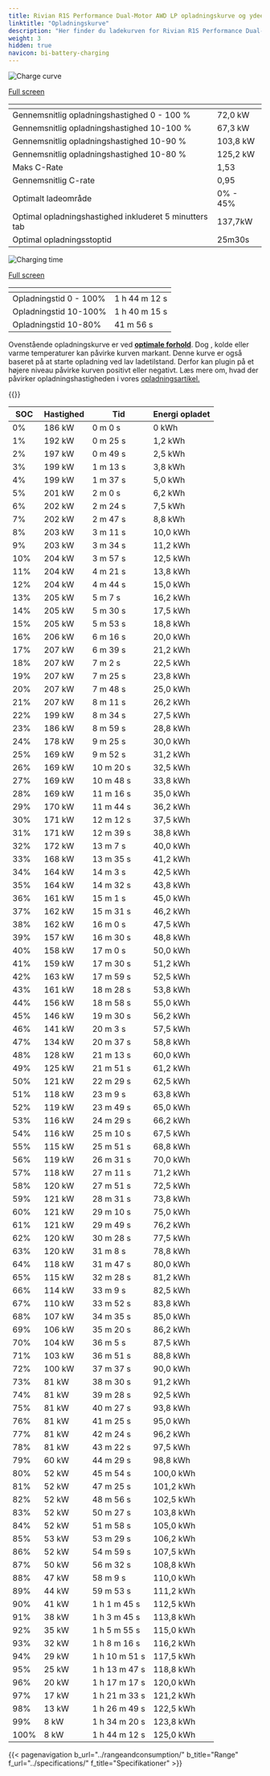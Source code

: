 ```yaml
---
title: Rivian R1S Performance Dual-Motor AWD LP opladningskurve og ydeevne
linktitle: "Opladningskurve"
description: "Her finder du ladekurven for Rivian R1S Performance Dual-Motor AWD LP."
weight: 3
hidden: true
navicon: bi-battery-charging
---
```

<!-- markdownlint-disable MD033 -->
<!-- markdownlint-disable MD010 -->
<img src="/images/models/rivian/r1/r1s_performance_dual-motor_awd_lp/chargingcurve.svg" alt="Charge curve" class="img-fluid">

[Full screen](/images/models/rivian/r1/r1s_performance_dual-motor_awd_lp/chargingcurve.svg)


<div class="table-responsive">
<table class="table table-striped border">
	<thead>
		<tr>
			<th>
			</th>
			<th>
			</th>
		</tr>
	</thead>
	<tbody>
		<tr>
			<td>
				Gennemsnitlig opladningshastighed 0 - 100 %
			</td>
			<td>
				72,0 kW
			</td>
		</tr>
		<tr>
			<td>
				Gennemsnitlig opladningshastighed 10-100 %
			</td>
			<td>
				67,3 kW
			</td>
		</tr>
		<tr>
			<td>
				Gennemsnitlig opladningshastighed 10-90 %
			</td>
			<td>
				103,8 kW
			</td>
		</tr>
		<tr>
			<td>
				Gennemsnitlig opladningshastighed 10-80 %
			</td>
			<td>
				125,2 kW
			</td>
		</tr>
		<tr>
			<td>
				Maks C-Rate
			</td>
			<td>
				1,53
			</td>
		</tr>
		<tr>
			<td>
				Gennemsnitlig C-rate
			</td>
			<td>
				0,95
			</td>
		</tr>
		<tr>
			<td>
				Optimalt ladeområde
			</td>
			<td>
				0% - 45%
			</td>
		</tr>
		<tr>
			<td>
				Optimal opladningshastighed inkluderet 5 minutters tab
			</td>
			<td>
				137,7kW
			</td>
		</tr>
		<tr>
			<td>
				Optimal opladningsstoptid
			</td>
			<td>
				25m30s
			</td>
		</tr>
	</tbody>
</table>
</div>
<img src="/images/models/rivian/r1/r1s_performance_dual-motor_awd_lp/chargingtime.svg" alt="Charging time" class="img-fluid">

[Full screen](/images/models/rivian/r1/r1s_performance_dual-motor_awd_lp/chargingtime.svg)
<div class="table-responsive">
<table class="table table-striped border">
	<thead>
		<tr>
			<th>
			</th>
			<th>
			</th>
		</tr>
	</thead>
	<tbody>
		<tr>
			<td>
				Opladningstid 0 - 100%
			</td>
			<td>
				1 h 44 m 12 s
			</td>
		</tr>
		<tr>
			<td>
				Opladningstid 10-100%
			</td>
			<td>
				1 h 40 m 15 s
			</td>
		</tr>
		<tr>
			<td>
				Opladningstid 10-80%
			</td>
			<td>
				 41 m 56 s
			</td>
		</tr>
	</tbody>
</table>
</div>


Ovenstående opladningskurve er ved **[optimale forhold](../../../../../technology/battery/charging/#temperatur)**. Dog , kolde eller varme temperaturer kan påvirke kurven markant. Denne kurve er også baseret på at starte opladning ved lav ladetilstand. Derfor kan plugin på et højere niveau påvirke kurven positivt eller negativt. Læs mere om, hvad der påvirker opladningshastigheden i vores [opladningsartikel.](../../../../../technology/battery/charging/)


{{<evkxdisplayaddarticle />}}
<div class="table-responsive">
<table class="table table-striped border">
	<thead>
		<tr>
			<th>
				SOC
			</th>
			<th>
				Hastighed
			</th>
			<th>
				Tid
			</th>
			<th>
				Energi opladet
			</th>
		</tr>
	</thead>
	<tbody>
		<tr>
			<td>
				0%
			</td>
			<td>
				186 kW
			</td>
			<td>
				 0 m 0 s
			</td>
			<td>
				0 kWh
			</td>
		</tr>
		<tr>
			<td>
				1%
			</td>
			<td>
				192 kW
			</td>
			<td>
				 0 m 25 s
			</td>
			<td>
				1,2 kWh
			</td>
		</tr>
		<tr>
			<td>
				2%
			</td>
			<td>
				197 kW
			</td>
			<td>
				 0 m 49 s
			</td>
			<td>
				2,5 kWh
			</td>
		</tr>
		<tr>
			<td>
				3%
			</td>
			<td>
				199 kW
			</td>
			<td>
				 1 m 13 s
			</td>
			<td>
				3,8 kWh
			</td>
		</tr>
		<tr>
			<td>
				4%
			</td>
			<td>
				199 kW
			</td>
			<td>
				 1 m 37 s
			</td>
			<td>
				5,0 kWh
			</td>
		</tr>
		<tr>
			<td>
				5%
			</td>
			<td>
				201 kW
			</td>
			<td>
				 2 m 0 s
			</td>
			<td>
				6,2 kWh
			</td>
		</tr>
		<tr>
			<td>
				6%
			</td>
			<td>
				202 kW
			</td>
			<td>
				 2 m 24 s
			</td>
			<td>
				7,5 kWh
			</td>
		</tr>
		<tr>
			<td>
				7%
			</td>
			<td>
				202 kW
			</td>
			<td>
				 2 m 47 s
			</td>
			<td>
				8,8 kWh
			</td>
		</tr>
		<tr>
			<td>
				8%
			</td>
			<td>
				203 kW
			</td>
			<td>
				 3 m 11 s
			</td>
			<td>
				10,0 kWh
			</td>
		</tr>
		<tr>
			<td>
				9%
			</td>
			<td>
				203 kW
			</td>
			<td>
				 3 m 34 s
			</td>
			<td>
				11,2 kWh
			</td>
		</tr>
		<tr>
			<td>
				10%
			</td>
			<td>
				204 kW
			</td>
			<td>
				 3 m 57 s
			</td>
			<td>
				12,5 kWh
			</td>
		</tr>
		<tr>
			<td>
				11%
			</td>
			<td>
				204 kW
			</td>
			<td>
				 4 m 21 s
			</td>
			<td>
				13,8 kWh
			</td>
		</tr>
		<tr>
			<td>
				12%
			</td>
			<td>
				204 kW
			</td>
			<td>
				 4 m 44 s
			</td>
			<td>
				15,0 kWh
			</td>
		</tr>
		<tr>
			<td>
				13%
			</td>
			<td>
				205 kW
			</td>
			<td>
				 5 m 7 s
			</td>
			<td>
				16,2 kWh
			</td>
		</tr>
		<tr>
			<td>
				14%
			</td>
			<td>
				205 kW
			</td>
			<td>
				 5 m 30 s
			</td>
			<td>
				17,5 kWh
			</td>
		</tr>
		<tr>
			<td>
				15%
			</td>
			<td>
				205 kW
			</td>
			<td>
				 5 m 53 s
			</td>
			<td>
				18,8 kWh
			</td>
		</tr>
		<tr>
			<td>
				16%
			</td>
			<td>
				206 kW
			</td>
			<td>
				 6 m 16 s
			</td>
			<td>
				20,0 kWh
			</td>
		</tr>
		<tr>
			<td>
				17%
			</td>
			<td>
				207 kW
			</td>
			<td>
				 6 m 39 s
			</td>
			<td>
				21,2 kWh
			</td>
		</tr>
		<tr>
			<td>
				18%
			</td>
			<td>
				207 kW
			</td>
			<td>
				 7 m 2 s
			</td>
			<td>
				22,5 kWh
			</td>
		</tr>
		<tr>
			<td>
				19%
			</td>
			<td>
				207 kW
			</td>
			<td>
				 7 m 25 s
			</td>
			<td>
				23,8 kWh
			</td>
		</tr>
		<tr>
			<td>
				20%
			</td>
			<td>
				207 kW
			</td>
			<td>
				 7 m 48 s
			</td>
			<td>
				25,0 kWh
			</td>
		</tr>
		<tr>
			<td>
				21%
			</td>
			<td>
				207 kW
			</td>
			<td>
				 8 m 11 s
			</td>
			<td>
				26,2 kWh
			</td>
		</tr>
		<tr>
			<td>
				22%
			</td>
			<td>
				199 kW
			</td>
			<td>
				 8 m 34 s
			</td>
			<td>
				27,5 kWh
			</td>
		</tr>
		<tr>
			<td>
				23%
			</td>
			<td>
				186 kW
			</td>
			<td>
				 8 m 59 s
			</td>
			<td>
				28,8 kWh
			</td>
		</tr>
		<tr>
			<td>
				24%
			</td>
			<td>
				178 kW
			</td>
			<td>
				 9 m 25 s
			</td>
			<td>
				30,0 kWh
			</td>
		</tr>
		<tr>
			<td>
				25%
			</td>
			<td>
				169 kW
			</td>
			<td>
				 9 m 52 s
			</td>
			<td>
				31,2 kWh
			</td>
		</tr>
		<tr>
			<td>
				26%
			</td>
			<td>
				169 kW
			</td>
			<td>
				 10 m 20 s
			</td>
			<td>
				32,5 kWh
			</td>
		</tr>
		<tr>
			<td>
				27%
			</td>
			<td>
				169 kW
			</td>
			<td>
				 10 m 48 s
			</td>
			<td>
				33,8 kWh
			</td>
		</tr>
		<tr>
			<td>
				28%
			</td>
			<td>
				169 kW
			</td>
			<td>
				 11 m 16 s
			</td>
			<td>
				35,0 kWh
			</td>
		</tr>
		<tr>
			<td>
				29%
			</td>
			<td>
				170 kW
			</td>
			<td>
				 11 m 44 s
			</td>
			<td>
				36,2 kWh
			</td>
		</tr>
		<tr>
			<td>
				30%
			</td>
			<td>
				171 kW
			</td>
			<td>
				 12 m 12 s
			</td>
			<td>
				37,5 kWh
			</td>
		</tr>
		<tr>
			<td>
				31%
			</td>
			<td>
				171 kW
			</td>
			<td>
				 12 m 39 s
			</td>
			<td>
				38,8 kWh
			</td>
		</tr>
		<tr>
			<td>
				32%
			</td>
			<td>
				172 kW
			</td>
			<td>
				 13 m 7 s
			</td>
			<td>
				40,0 kWh
			</td>
		</tr>
		<tr>
			<td>
				33%
			</td>
			<td>
				168 kW
			</td>
			<td>
				 13 m 35 s
			</td>
			<td>
				41,2 kWh
			</td>
		</tr>
		<tr>
			<td>
				34%
			</td>
			<td>
				164 kW
			</td>
			<td>
				 14 m 3 s
			</td>
			<td>
				42,5 kWh
			</td>
		</tr>
		<tr>
			<td>
				35%
			</td>
			<td>
				164 kW
			</td>
			<td>
				 14 m 32 s
			</td>
			<td>
				43,8 kWh
			</td>
		</tr>
		<tr>
			<td>
				36%
			</td>
			<td>
				161 kW
			</td>
			<td>
				 15 m 1 s
			</td>
			<td>
				45,0 kWh
			</td>
		</tr>
		<tr>
			<td>
				37%
			</td>
			<td>
				162 kW
			</td>
			<td>
				 15 m 31 s
			</td>
			<td>
				46,2 kWh
			</td>
		</tr>
		<tr>
			<td>
				38%
			</td>
			<td>
				162 kW
			</td>
			<td>
				 16 m 0 s
			</td>
			<td>
				47,5 kWh
			</td>
		</tr>
		<tr>
			<td>
				39%
			</td>
			<td>
				157 kW
			</td>
			<td>
				 16 m 30 s
			</td>
			<td>
				48,8 kWh
			</td>
		</tr>
		<tr>
			<td>
				40%
			</td>
			<td>
				158 kW
			</td>
			<td>
				 17 m 0 s
			</td>
			<td>
				50,0 kWh
			</td>
		</tr>
		<tr>
			<td>
				41%
			</td>
			<td>
				159 kW
			</td>
			<td>
				 17 m 30 s
			</td>
			<td>
				51,2 kWh
			</td>
		</tr>
		<tr>
			<td>
				42%
			</td>
			<td>
				163 kW
			</td>
			<td>
				 17 m 59 s
			</td>
			<td>
				52,5 kWh
			</td>
		</tr>
		<tr>
			<td>
				43%
			</td>
			<td>
				161 kW
			</td>
			<td>
				 18 m 28 s
			</td>
			<td>
				53,8 kWh
			</td>
		</tr>
		<tr>
			<td>
				44%
			</td>
			<td>
				156 kW
			</td>
			<td>
				 18 m 58 s
			</td>
			<td>
				55,0 kWh
			</td>
		</tr>
		<tr>
			<td>
				45%
			</td>
			<td>
				146 kW
			</td>
			<td>
				 19 m 30 s
			</td>
			<td>
				56,2 kWh
			</td>
		</tr>
		<tr>
			<td>
				46%
			</td>
			<td>
				141 kW
			</td>
			<td>
				 20 m 3 s
			</td>
			<td>
				57,5 kWh
			</td>
		</tr>
		<tr>
			<td>
				47%
			</td>
			<td>
				134 kW
			</td>
			<td>
				 20 m 37 s
			</td>
			<td>
				58,8 kWh
			</td>
		</tr>
		<tr>
			<td>
				48%
			</td>
			<td>
				128 kW
			</td>
			<td>
				 21 m 13 s
			</td>
			<td>
				60,0 kWh
			</td>
		</tr>
		<tr>
			<td>
				49%
			</td>
			<td>
				125 kW
			</td>
			<td>
				 21 m 51 s
			</td>
			<td>
				61,2 kWh
			</td>
		</tr>
		<tr>
			<td>
				50%
			</td>
			<td>
				121 kW
			</td>
			<td>
				 22 m 29 s
			</td>
			<td>
				62,5 kWh
			</td>
		</tr>
		<tr>
			<td>
				51%
			</td>
			<td>
				118 kW
			</td>
			<td>
				 23 m 9 s
			</td>
			<td>
				63,8 kWh
			</td>
		</tr>
		<tr>
			<td>
				52%
			</td>
			<td>
				119 kW
			</td>
			<td>
				 23 m 49 s
			</td>
			<td>
				65,0 kWh
			</td>
		</tr>
		<tr>
			<td>
				53%
			</td>
			<td>
				116 kW
			</td>
			<td>
				 24 m 29 s
			</td>
			<td>
				66,2 kWh
			</td>
		</tr>
		<tr>
			<td>
				54%
			</td>
			<td>
				116 kW
			</td>
			<td>
				 25 m 10 s
			</td>
			<td>
				67,5 kWh
			</td>
		</tr>
		<tr>
			<td>
				55%
			</td>
			<td>
				115 kW
			</td>
			<td>
				 25 m 51 s
			</td>
			<td>
				68,8 kWh
			</td>
		</tr>
		<tr>
			<td>
				56%
			</td>
			<td>
				119 kW
			</td>
			<td>
				 26 m 31 s
			</td>
			<td>
				70,0 kWh
			</td>
		</tr>
		<tr>
			<td>
				57%
			</td>
			<td>
				118 kW
			</td>
			<td>
				 27 m 11 s
			</td>
			<td>
				71,2 kWh
			</td>
		</tr>
		<tr>
			<td>
				58%
			</td>
			<td>
				120 kW
			</td>
			<td>
				 27 m 51 s
			</td>
			<td>
				72,5 kWh
			</td>
		</tr>
		<tr>
			<td>
				59%
			</td>
			<td>
				121 kW
			</td>
			<td>
				 28 m 31 s
			</td>
			<td>
				73,8 kWh
			</td>
		</tr>
		<tr>
			<td>
				60%
			</td>
			<td>
				121 kW
			</td>
			<td>
				 29 m 10 s
			</td>
			<td>
				75,0 kWh
			</td>
		</tr>
		<tr>
			<td>
				61%
			</td>
			<td>
				121 kW
			</td>
			<td>
				 29 m 49 s
			</td>
			<td>
				76,2 kWh
			</td>
		</tr>
		<tr>
			<td>
				62%
			</td>
			<td>
				120 kW
			</td>
			<td>
				 30 m 28 s
			</td>
			<td>
				77,5 kWh
			</td>
		</tr>
		<tr>
			<td>
				63%
			</td>
			<td>
				120 kW
			</td>
			<td>
				 31 m 8 s
			</td>
			<td>
				78,8 kWh
			</td>
		</tr>
		<tr>
			<td>
				64%
			</td>
			<td>
				118 kW
			</td>
			<td>
				 31 m 47 s
			</td>
			<td>
				80,0 kWh
			</td>
		</tr>
		<tr>
			<td>
				65%
			</td>
			<td>
				115 kW
			</td>
			<td>
				 32 m 28 s
			</td>
			<td>
				81,2 kWh
			</td>
		</tr>
		<tr>
			<td>
				66%
			</td>
			<td>
				114 kW
			</td>
			<td>
				 33 m 9 s
			</td>
			<td>
				82,5 kWh
			</td>
		</tr>
		<tr>
			<td>
				67%
			</td>
			<td>
				110 kW
			</td>
			<td>
				 33 m 52 s
			</td>
			<td>
				83,8 kWh
			</td>
		</tr>
		<tr>
			<td>
				68%
			</td>
			<td>
				107 kW
			</td>
			<td>
				 34 m 35 s
			</td>
			<td>
				85,0 kWh
			</td>
		</tr>
		<tr>
			<td>
				69%
			</td>
			<td>
				106 kW
			</td>
			<td>
				 35 m 20 s
			</td>
			<td>
				86,2 kWh
			</td>
		</tr>
		<tr>
			<td>
				70%
			</td>
			<td>
				104 kW
			</td>
			<td>
				 36 m 5 s
			</td>
			<td>
				87,5 kWh
			</td>
		</tr>
		<tr>
			<td>
				71%
			</td>
			<td>
				103 kW
			</td>
			<td>
				 36 m 51 s
			</td>
			<td>
				88,8 kWh
			</td>
		</tr>
		<tr>
			<td>
				72%
			</td>
			<td>
				100 kW
			</td>
			<td>
				 37 m 37 s
			</td>
			<td>
				90,0 kWh
			</td>
		</tr>
		<tr>
			<td>
				73%
			</td>
			<td>
				81 kW
			</td>
			<td>
				 38 m 30 s
			</td>
			<td>
				91,2 kWh
			</td>
		</tr>
		<tr>
			<td>
				74%
			</td>
			<td>
				81 kW
			</td>
			<td>
				 39 m 28 s
			</td>
			<td>
				92,5 kWh
			</td>
		</tr>
		<tr>
			<td>
				75%
			</td>
			<td>
				81 kW
			</td>
			<td>
				 40 m 27 s
			</td>
			<td>
				93,8 kWh
			</td>
		</tr>
		<tr>
			<td>
				76%
			</td>
			<td>
				81 kW
			</td>
			<td>
				 41 m 25 s
			</td>
			<td>
				95,0 kWh
			</td>
		</tr>
		<tr>
			<td>
				77%
			</td>
			<td>
				81 kW
			</td>
			<td>
				 42 m 24 s
			</td>
			<td>
				96,2 kWh
			</td>
		</tr>
		<tr>
			<td>
				78%
			</td>
			<td>
				81 kW
			</td>
			<td>
				 43 m 22 s
			</td>
			<td>
				97,5 kWh
			</td>
		</tr>
		<tr>
			<td>
				79%
			</td>
			<td>
				60 kW
			</td>
			<td>
				 44 m 29 s
			</td>
			<td>
				98,8 kWh
			</td>
		</tr>
		<tr>
			<td>
				80%
			</td>
			<td>
				52 kW
			</td>
			<td>
				 45 m 54 s
			</td>
			<td>
				100,0 kWh
			</td>
		</tr>
		<tr>
			<td>
				81%
			</td>
			<td>
				52 kW
			</td>
			<td>
				 47 m 25 s
			</td>
			<td>
				101,2 kWh
			</td>
		</tr>
		<tr>
			<td>
				82%
			</td>
			<td>
				52 kW
			</td>
			<td>
				 48 m 56 s
			</td>
			<td>
				102,5 kWh
			</td>
		</tr>
		<tr>
			<td>
				83%
			</td>
			<td>
				52 kW
			</td>
			<td>
				 50 m 27 s
			</td>
			<td>
				103,8 kWh
			</td>
		</tr>
		<tr>
			<td>
				84%
			</td>
			<td>
				52 kW
			</td>
			<td>
				 51 m 58 s
			</td>
			<td>
				105,0 kWh
			</td>
		</tr>
		<tr>
			<td>
				85%
			</td>
			<td>
				53 kW
			</td>
			<td>
				 53 m 29 s
			</td>
			<td>
				106,2 kWh
			</td>
		</tr>
		<tr>
			<td>
				86%
			</td>
			<td>
				52 kW
			</td>
			<td>
				 54 m 59 s
			</td>
			<td>
				107,5 kWh
			</td>
		</tr>
		<tr>
			<td>
				87%
			</td>
			<td>
				50 kW
			</td>
			<td>
				 56 m 32 s
			</td>
			<td>
				108,8 kWh
			</td>
		</tr>
		<tr>
			<td>
				88%
			</td>
			<td>
				47 kW
			</td>
			<td>
				 58 m 9 s
			</td>
			<td>
				110,0 kWh
			</td>
		</tr>
		<tr>
			<td>
				89%
			</td>
			<td>
				44 kW
			</td>
			<td>
				 59 m 53 s
			</td>
			<td>
				111,2 kWh
			</td>
		</tr>
		<tr>
			<td>
				90%
			</td>
			<td>
				41 kW
			</td>
			<td>
				1 h 1 m 45 s
			</td>
			<td>
				112,5 kWh
			</td>
		</tr>
		<tr>
			<td>
				91%
			</td>
			<td>
				38 kW
			</td>
			<td>
				1 h 3 m 45 s
			</td>
			<td>
				113,8 kWh
			</td>
		</tr>
		<tr>
			<td>
				92%
			</td>
			<td>
				35 kW
			</td>
			<td>
				1 h 5 m 55 s
			</td>
			<td>
				115,0 kWh
			</td>
		</tr>
		<tr>
			<td>
				93%
			</td>
			<td>
				32 kW
			</td>
			<td>
				1 h 8 m 16 s
			</td>
			<td>
				116,2 kWh
			</td>
		</tr>
		<tr>
			<td>
				94%
			</td>
			<td>
				29 kW
			</td>
			<td>
				1 h 10 m 51 s
			</td>
			<td>
				117,5 kWh
			</td>
		</tr>
		<tr>
			<td>
				95%
			</td>
			<td>
				25 kW
			</td>
			<td>
				1 h 13 m 47 s
			</td>
			<td>
				118,8 kWh
			</td>
		</tr>
		<tr>
			<td>
				96%
			</td>
			<td>
				20 kW
			</td>
			<td>
				1 h 17 m 17 s
			</td>
			<td>
				120,0 kWh
			</td>
		</tr>
		<tr>
			<td>
				97%
			</td>
			<td>
				17 kW
			</td>
			<td>
				1 h 21 m 33 s
			</td>
			<td>
				121,2 kWh
			</td>
		</tr>
		<tr>
			<td>
				98%
			</td>
			<td>
				13 kW
			</td>
			<td>
				1 h 26 m 49 s
			</td>
			<td>
				122,5 kWh
			</td>
		</tr>
		<tr>
			<td>
				99%
			</td>
			<td>
				8 kW
			</td>
			<td>
				1 h 34 m 20 s
			</td>
			<td>
				123,8 kWh
			</td>
		</tr>
		<tr>
			<td>
				100%
			</td>
			<td>
				8 kW
			</td>
			<td>
				1 h 44 m 12 s
			</td>
			<td>
				125,0 kWh
			</td>
		</tr>
	</tbody>
</table>
</div>


{{< pagenavigation b_url="../rangeandconsumption/" b_title="Range" f_url="../specifications/" f_title="Specifikationer" >}}
